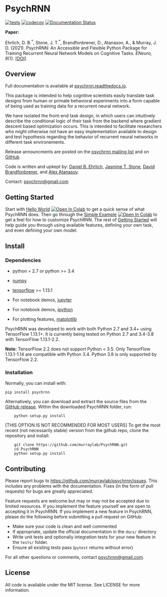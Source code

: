 # PsychRNN
[![tests](https://github.com/murraylab/PsychRNN/workflows/tests/badge.svg)](https://github.com/murraylab/PsychRNN/actions?query=workflow%3Atests)
[![codecov](https://codecov.io/gh/murraylab/PsychRNN/branch/master/graph/badge.svg)](https://codecov.io/gh/murraylab/PsychRNN)
[![Documentation Status](https://readthedocs.org/projects/psychrnn/badge/?version=latest)](https://psychrnn.readthedocs.io/en/latest/?badge=latest)

**Paper:**

Ehrlich, D. B.<sup>\*</sup>, Stone, J. T.<sup>\*</sup>, Brandfonbrener, D., Atanasov, A., & Murray, J. D. (2021). PsychRNN: An Accessible and Flexible Python Package for Training Recurrent Neural Network Models on Cognitive Tasks. *ENeuro, 8*(1). [\[DOI\]](https://doi.org/10.1523/ENEURO.0427-20.2020)

## Overview

Full documentation is available at [psychrnn.readthedocs.io](https://psychrnn.readthedocs.io/).

This package is intended to help cognitive scientists easily translate task designs from human or primate behavioral experiments into a form capable of being used as training data for a recurrent neural network.

We have isolated the front-end task design, in which users can intuitively describe the conditional logic of their task from the backend where gradient descent based optimization occurs. This is intended to facilitate researchers who might otherwise not have an easy implementation available to design and test hypothesis regarding the behavior of recurrent neural networks in different task environements.

Release announcments are posted on the [psychrnn mailing list](https://www.freelists.org/list/psychrnn>) and on [GitHub](https://github.com/murraylab/PsychRNN)

Code is written and upkept by: [Daniel B. Ehrlich](https://github.com/dbehrlich>), [Jasmine T. Stone](https://github.com/syncrostone/), [David Brandfonbrener](https://github.com/davidbrandfonbrener), and [Alex Atanasov](https://github.com/ABAtanasov).

Contact: psychrnn@gmail.com 

## Getting Started

Start with [Hello World](https://psychrnn.readthedocs.io/en/latest/notebooks/Minimal_Example.html) [![Open In Colab](https://colab.research.google.com/assets/colab-badge.svg)](https://colab.research.google.com/github/murraylab/PsychRNN/blob/master/docs/notebooks/Minimal_Example.ipynb) to get a quick sense of what PsychRNN does. Then go through the [Simple Example](https://psychrnn.readthedocs.io/en/latest/notebooks/PerceptualDiscrimination.html) [![Open In Colab](https://colab.research.google.com/assets/colab-badge.svg)](https://colab.research.google.com/github/murraylab/PsychRNN/blob/master/docs/notebooks/PerceptualDiscrimination.ipynb) to get a feel for how to customize PsychRNN. The rest of [Getting Started](https://psychrnn.readthedocs.io/en/quickstart.html) will help guide you through using available features, defining your own task, and even defining your own model.

## Install

### Dependencies

- python = 2.7 or python >= 3.4
- [numpy](http://www.numpy.org/)
- [tensorflow](https://www.tensorflow.org/) >= 1.13.1

- For notebook demos, [jupyter](https://jupyter.org/)
- For notebook demos, [ipython](https://ipython.org/)
- For plotting features, [matplotlib](https://matplotlib.org/)

PsychRNN was developed to work with both Python 2.7 and 3.4+ using TensorFlow 1.13.1+. It is currently being tested on Python 2.7 and 3.4-3.8 with TensorFlow 1.13.1-2.2.

**Note:** TensorFlow 2.2 does not support Python < 3.5. Only TensorFlow 1.13.1-1.14 are compatible with Python 3.4. Python 3.8 is only supported by TensorFlow 2.2.

### Installation

Normally, you can install with:

	pip install psychrnn

Alternatively, you can download and extract the source files from the [GitHub release](https://github.com/murraylab/psychrnn/releases/). Within the downloaded PsychRNN folder, run:

        python setup.py install

[THIS OPTION IS NOT RECOMMENDED FOR MOST USERS] To get the most recent (not necessarily stable) version from the github repo, clone the repository and install:

        git clone https://github.com/murraylab/PsychRNN.git
        cd PsychRNN
        python setup.py install

## Contributing

Please report bugs to https://github.com/murraylab/psychrnn/issues.  This
includes any problems with the documentation.  Fixes (in the form of
pull requests) for bugs are greatly appreciated.

Feature requests are welcome but may or may not be accepted due to limited
resources. If you implement the feature yourself we are open
to accepting it in PsychRNN.  If you implement a new feature in PsychRNN,
please do the following before submitting a pull request on GitHub:

- Make sure your code is clean and well commented
- If appropriate, update the official documentation in the ``docs/``
  directory
- Write unit tests and optionally integration tests for your new
  feature in the ``tests/`` folder.
- Ensure all existing tests pass (``pytest`` returns without
  error)

For all other questions or comments, contact psychrnn@gmail.com.

## License

All code is available under the MIT license. See LICENSE for more information.
